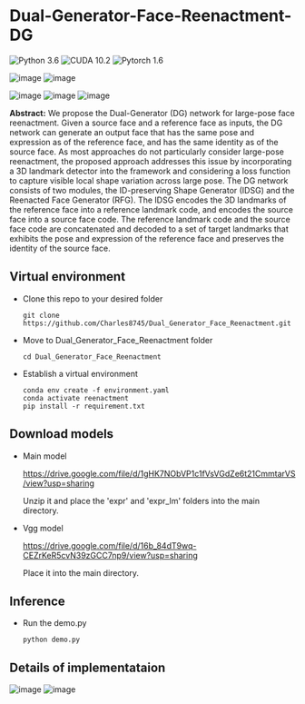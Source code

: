 
# Dual-Generator-Face-Reenactment-DG

![Python 3.6](https://img.shields.io/badge/python-3.6-green.svg?style=plastic)
![CUDA 10.2](https://img.shields.io/badge/cuda-10.2-green.svg?style=plastic)
![Pytorch 1.6](https://img.shields.io/badge/pytorch-1.60-green.svg?style=plastic)

![image](https://github.com/AvLab-CV/Dual_Generator_Face_Reenactment/blob/main/qrcode.png)
![image](https://github.com/AvLab-CV/Dual_Generator_Face_Reenactment/blob/main/result.gif)

![image](https://github.com/AvLab-CV/Dual_Generator_Face_Reenactment/blob/main/result2.gif)
![image](https://github.com/AvLab-CV/Dual_Generator_Face_Reenactment/blob/main/github_sample.png)
![image](https://github.com/AvLab-CV/Dual_Generator_Face_Reenactment/blob/main/github_sample2.png)

**Abstract:** We propose the Dual-Generator (DG) network for large-pose face reenactment. Given a source face and a reference face as inputs, the DG network can generate an output face that has the same pose and expression as of the reference face, and has the same identity as of the source face. As most approaches do not particularly consider large-pose reenactment, the proposed approach addresses this issue by incorporating a 3D landmark detector into the framework and considering a loss function to capture visible local shape variation across large pose. The DG network consists of two modules, the ID-preserving Shape Generator (IDSG) and the Reenacted Face Generator (RFG). The IDSG encodes the 3D landmarks of the reference face into a reference landmark code, and encodes the source face into a source face code. The reference landmark code and the source face code are concatenated and decoded to a set of target landmarks that exhibits the pose and expression of the reference face and preserves the identity of the source face. 

## Virtual environment
- Clone this repo to your desired folder
    ```
    git clone https://github.com/Charles8745/Dual_Generator_Face_Reenactment.git
    ```
- Move to Dual_Generator_Face_Reenactment folder
    ```
    cd Dual_Generator_Face_Reenactment
    ```
- Establish a virtual environment
    ```
    conda env create -f environment.yaml
    conda activate reenactment
    pip install -r requirement.txt
    ```

## Download models
- Main model

    https://drive.google.com/file/d/1gHK7NObVP1c1fVsVGdZe6t21CmmtarVS/view?usp=sharing
    
    Unzip it and place the 'expr' and 'expr_lm' folders into the main directory.


    

- Vgg model

    https://drive.google.com/file/d/16b_84dT9wq-CEZrKeR5cvN39zGCC7np9/view?usp=sharing

    Place it into the main directory.

## Inference
- Run the demo.py
    ```
    python demo.py
    ```

## Details of implementataion

![image](https://github.com/AvLab-CV/Dual_Generator_Face_Reenactment/blob/main/IDSG.JPG)
![image](https://github.com/AvLab-CV/Dual_Generator_Face_Reenactment/blob/main/RFG.JPG)

